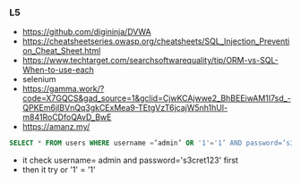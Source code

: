 ### L5
- https://github.com/digininja/DVWA
- https://cheatsheetseries.owasp.org/cheatsheets/SQL_Injection_Prevention_Cheat_Sheet.html
- https://www.techtarget.com/searchsoftwarequality/tip/ORM-vs-SQL-When-to-use-each
- selenium
- https://gamma.work/?code=X7GQCS&gad_source=1&gclid=CjwKCAjwwe2_BhBEEiwAM1I7sd_-QPKEm6jIBVnQq3gkCExMea9-TEtgVzT6jcajW5nh1hUl-m841RoCDfoQAvD_BwE
- https://amanz.my/

```SQL
SELECT * FROM users WHERE username =’admin’ OR '1'='1’ AND password=’s3cret123’
```

- it check username= admin and password='s3cret123' first 
- then it try or '1' = '1'